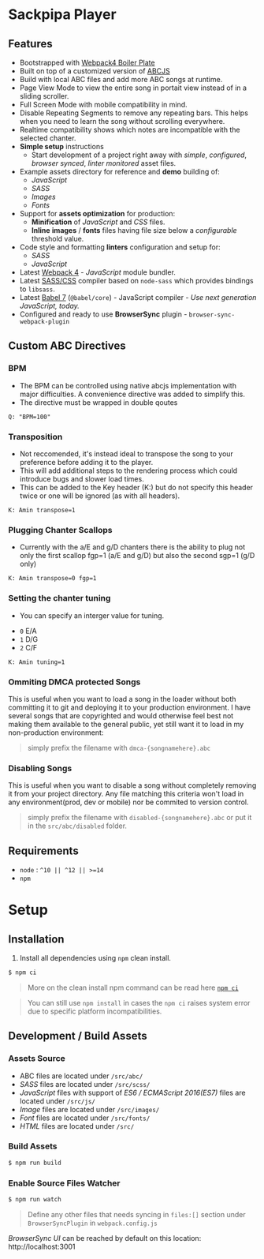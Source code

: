 # Sackpipa Player

## Features

* Bootstrapped with [Webpack4 Boiler Plate](https://weareathlon.github.io/frontend-webpack-boilerplate/)
* Built on top of a customized version of [ABCJS](https://paulrosen.github.io/abcjs/)
* Build with local ABC files and add more ABC songs at runtime.
* Page View Mode to view the entire song in portait view instead of in a sliding scroller.
* Full Screen Mode with mobile compatibility in mind.
* Disable Repeating Segments to remove any repeating bars. This helps when you need to learn the song without scrolling everywhere.
* Realtime compatibility shows which notes are incompatible with the selected chanter.
* **Simple setup** instructions
  * Start development of a project right away with *simple*, *configured*, *browser synced*, *linter monitored* asset files.
* Example assets directory for reference and **demo** building of:
  * *JavaScript*
  * *SASS*
  * *Images*
  * *Fonts*
* Support for **assets optimization** for production:
  * **Minification** of *JavaScript* and *CSS* files.
  * **Inline** **images** / **fonts** files having file size below a *configurable* threshold value.
* Code style and formatting **linters** configuration and setup for:
  * *SASS*
  * *JavaScript*
* Latest [Webpack 4](https://github.com/webpack/webpack) - *JavaScript* module bundler.
* Latest [SASS/CSS](https://github.com/sass/node-sass) compiler based on `node-sass` which provides bindings to `libsass`.
* Latest [Babel 7](https://github.com/babel/babel) (`@babel/core`) - JavaScript compiler - _Use next generation JavaScript, today._
* Configured and ready to use **BrowserSync** plugin - `browser-sync-webpack-plugin`

## Custom ABC Directives

### BPM

* The BPM can be controlled using native abcjs implementation with major difficulties. A convenience directive was added to simplify this.
* The directive must be wrapped in double qoutes
```
Q: "BPM=100"
```

### Transposition

* Not reccomended, it's instead ideal to transpose the song to your preference before adding it to the player. 
* This will add additional steps to the rendering process which could introduce bugs and slower load times.
* This can be added to the Key header (K:) but do not specify this header twice or one will be ignored (as with all headers).
```
K: Amin transpose=1
```

### Plugging Chanter Scallops

* Currently with the a/E and g/D chanters there is the ability to plug not only the first scallop fgp=1 (a/E and g/D) but also the second sgp=1 (g/D only)

```
K: Amin transpose=0 fgp=1
```

### Setting the chanter tuning

* You can specify an interger value for tuning.
- `0` E/A
- `1` D/G
- `2` C/F

```
K: Amin tuning=1
```

### Ommiting DMCA protected Songs

This is useful when you want to load a song in the loader without both committing it to git and deploying it to your production environment. I have several songs that are copyrighted and would otherwise feel best not making them available to the general public, yet still want it to load in my non-production environment:

> simply prefix the filename with `dmca-{songnamehere}.abc`

### Disabling Songs

This is useful when you want to disable a song without completely removing it from your project directory. Any file matching this criteria won't load in any environment(prod, dev or mobile) nor be commited to version control.

> simply prefix the filename with `disabled-{songnamehere}.abc` or put it in the `src/abc/disabled` folder.

## Requirements

* `node` : `^10 || ^12 || >=14`
* `npm`

# Setup

## Installation

1. Install all dependencies using `npm` clean install. 

```sh 
$ npm ci
```

> More on the clean install npm command can be read here [`npm ci`](https://docs.npmjs.com/cli/ci.html)

> You can still use `npm install` in cases the `npm ci` raises system error due to specific platform incompatibilities.

## Development / Build Assets

### Assets Source

* ABC files are located under `/src/abc/`
* _SASS_ files are located under `/src/scss/`
* _JavaScript_ files with support of _ES6 / ECMAScript 2016(ES7)_ files are located under `/src/js/`
* _Image_ files are located under `/src/images/`
* _Font_ files are located under `/src/fonts/`
* _HTML_ files are located under `/src/`

### Build Assets

```sh
$ npm run build
```

### Enable Source Files Watcher

```sh
$ npm run watch
```

> Define any other files that needs syncing in `files:[]` section under `BrowserSyncPlugin` in `webpack.config.js`

*BrowserSync UI* can be reached by default on this location: http://localhost:3001


